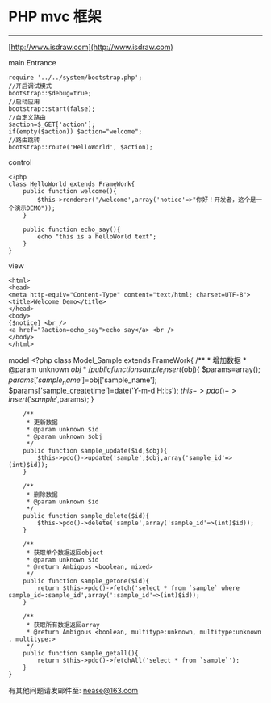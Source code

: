 # PHP mvc 框架 #
****
[http://www.isdraw.com](http://www.isdraw.com)

main Entrance

    require '../../system/bootstrap.php';
	//开启调试模式
	bootstrap::$debug=true;
	//启动应用
	bootstrap::start(false);
	//自定义路由
	$action=$_GET['action'];
	if(empty($action)) $action="welcome"; 
	//路由跳转
	bootstrap::route('HelloWorld', $action);

control
	
	<?php
	class HelloWorld extends FrameWork{
		public function welcome(){
			$this->renderer('/welcome',array('notice'=>"你好！开发者，这个是一个演示DEMO"));
		}
		
		public function echo_say(){
			echo "this is a helloWorld text";
		}
	}

view

	<html>
	<head>
	<meta http-equiv="Content-Type" content="text/html; charset=UTF-8">
	<title>Welcome Demo</title>
	</head>
	<body>
	{$notice} <br />
	<a href="?action=echo_say">echo say</a> <br />
	</body>
	</html>

model
	<?php
	class Model_Sample extends FrameWork{
		/**
		 * 增加数据
		 * @param unknown $obj
		 */
		public function sample_insert($obj){
			$params=array();
			$params['sample_name']=$obj['sample_name'];
			$params['sample_createtime']=date('Y-m-d H:i:s');
			$this->pdo()->insert('sample',$params);
		}
		
		/**
		 * 更新数据
		 * @param unknown $id
		 * @param unknown $obj
		 */
		public function sample_update($id,$obj){
			$this->pdo()->update('sample',$obj,array('sample_id'=>(int)$id));
		}
		
		/**
		 * 删除数据
		 * @param unknown $id
		 */
		public function sample_delete($id){
			$this->pdo()->delete('sample',array('sample_id'=>(int)$id));
		}
		
		/**
		 * 获取单个数据返回object
		 * @param unknown $id
		 * @return Ambigous <boolean, mixed>
		 */
		public function sample_getone($id){
			return $this->pdo()->fetch('select * from `sample` where sample_id=:sample_id',array(':sample_id'=>(int)$id));
		}
		
		/**
		 * 获取所有数据返回array
		 * @return Ambigous <boolean, multitype:unknown, multitype:unknown , multitype:>
		 */
		public function sample_getall(){
			return $this->pdo()->fetchAll('select * from `sample`');
		}
	}

有其他问题请发邮件至: nease@163.com
